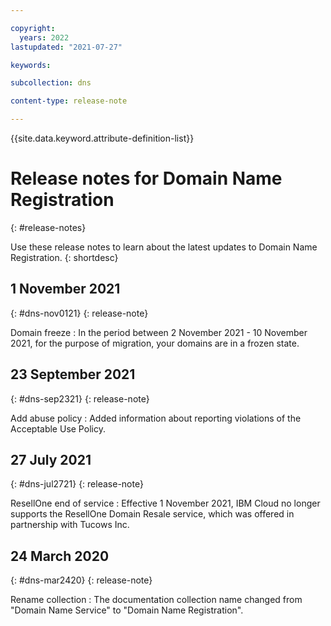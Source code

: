 ```yaml
---

copyright:
  years: 2022
lastupdated: "2021-07-27"

keywords:

subcollection: dns

content-type: release-note

---
```


{{site.data.keyword.attribute-definition-list}}


# Release notes for Domain Name Registration
{: #release-notes}

Use these release notes to learn about the latest updates to Domain Name Registration.
{: shortdesc}

## 1 November 2021
{: #dns-nov0121}
{: release-note}

Domain freeze
:   In the period between 2 November 2021 - 10 November 2021, for the purpose of migration, your domains are in a frozen state.

## 23 September 2021
{: #dns-sep2321}
{: release-note}

Add abuse policy
:   Added information about reporting violations of the Acceptable Use Policy.

## 27 July 2021
{: #dns-jul2721}
{: release-note}

ResellOne end of service
:   Effective 1 November 2021, IBM Cloud no longer supports the ResellOne Domain Resale service, which was offered in partnership with Tucows Inc.

## 24 March 2020
{: #dns-mar2420}
{: release-note}

Rename collection
:   The documentation collection name changed from "Domain Name Service" to "Domain Name Registration".
